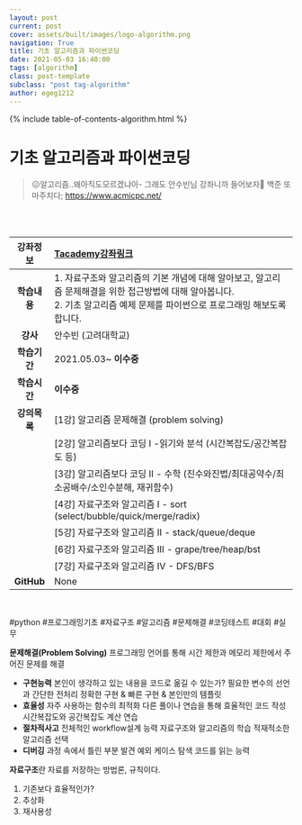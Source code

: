 ```yaml
---
layout: post
current: post
cover: assets/built/images/logo-algorithm.png
navigation: True
title: 기초 알고리즘과 파이썬코딩
date: 2021-05-03 16:40:00
tags: [algorithm]
class: post-template
subclass: "post tag-algorithm"
author: egeg1212
---
```


{% include table-of-contents-algorithm.html %}

# 기초 알고리즘과 파이썬코딩

> 😖알고리즘..왜아직도모르겠냐아- 그래도 안수빈님 강좌니까 들어보자🤩
> 백준 또 마주치다; <https://www.acmicpc.net/>

<br><br>

| **강좌정보** | [Tacademy강좌링크](https://tacademy.skplanet.com/live/player/onlineLectureDetail.action?seq=175)                                                                                |
| :----------: | :------------------------------------------------------------------------------------------------------------------------------------------------------------------------------ |
| **학습내용** | 1. 자료구조와 알고리즘의 기본 개념에 대해 알아보고, 알고리즘 문제해결을 위한 접근방법에 대해 알아봅니다.<br>2. 기초 알고리즘 예제 문제를 파이썬으로 프로그래밍 해보도록 합니다. |
|   **강사**   | 안수빈 (고려대학교)                                                                                                                                                             |
| **학습기간** | 2021.05.03~ **이수중**                                                                                                                                                          |
| **학습시간** | **이수중**                                                                                                                                                                      |
| **강의목록** | [1강] 알고리즘 문제해결 (problem solving)                                                                                                                                       |
|              | [2강] 알고리즘보다 코딩 I -읽기와 분석 (시간복잡도/공간복잡도 등)                                                                                                               |
|              | [3강] 알고리즘보다 코딩 II - 수학 (진수와진법/최대공약수/최소공배수/소인수분해, 재귀함수)                                                                                       |
|              | [4강] 자료구조와 알고리즘 I - sort (select/bubble/quick/merge/radix)                                                                                                            |
|              | [5강] 자료구조와 알고리즘 II - stack/queue/deque                                                                                                                                |
|              | [6강] 자료구조와 알고리즘 III - grape/tree/heap/bst                                                                                                                             |
|              | [7강] 자료구조와 알고리즘 IV - DFS/BFS                                                                                                                                          |
|  **GitHub**  | None                                                                                                                                                                            |

<br>

\#python #프로그래밍기초 #자료구조 #알고리즘 #문제해결 #코딩테스트 #대회 #실무

**문제해결(Problem Solving)**
프로그래밍 언어를 통해 시간 제한과 메모리 제한에서 주어진 문제를 해결

- **구현능력**
  본인이 생각하고 있는 내용을 코드로 옮길 수 있는가?
  필요한 변수의 선언과 간단한 전처리
  정확한 구현 & 빠른 구현 & 본인만의 템플릿
- **효율성**
  자주 사용하는 함수의 최적화
  다른 풀이나 연습을 통해 효율적인 코드 작성
  시간복잡도와 공간복잡도 계산 연습
- **절차적사고**
  전체적인 workflow설계 능력
  자료구조와 알고리즘의 학습
  적재적소한 알고리즘 선택
- **디버깅**
  과정 속에서 틀린 부분 발견
  예외 케이스 탐색
  코드를 읽는 능력

**자료구조**란 자료를 저장하는 방법론, 규칙이다.

1. 기존보다 효율적인가?
2. 추상화
3. 재사용성
